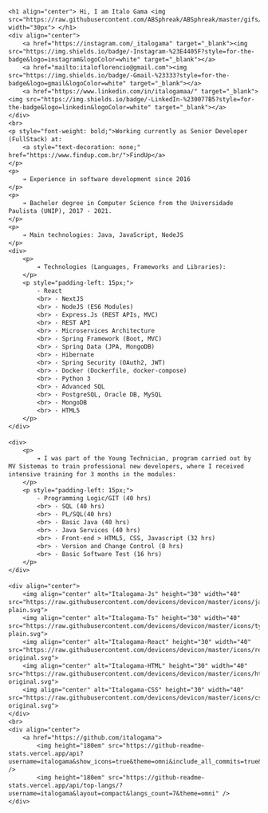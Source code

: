 <body style='font-family: Roboto, sans-serif;'>

    <h1 align="center"> Hi, I am Italo Gama <img src="https://raw.githubusercontent.com/ABSphreak/ABSphreak/master/gifs/Hi.gif" width="30px"> </h1>
    <div align="center">
        <a href="https://instagram.com/_italogama" target="_blank"><img src="https://img.shields.io/badge/-Instagram-%23E4405F?style=for-the-badge&logo=instagram&logoColor=white" target="_blank"></a>
        <a href="mailto:italoflorencio@gmail.com"><img src="https://img.shields.io/badge/-Gmail-%23333?style=for-the-badge&logo=gmail&logoColor=white" target="_blank"></a>
        <a href="https://www.linkedin.com/in/italogamaa/" target="_blank"><img src="https://img.shields.io/badge/-LinkedIn-%230077B5?style=for-the-badge&logo=linkedin&logoColor=white" target="_blank"></a>
    </div>
    <br>
    <p style="font-weight: bold;">Working currently as Senior Developer (FullStack) at:
        <a style="text-decoration: none;" href="https://www.findup.com.br/">FindUp</a>
    </p>
    <p>
        ➔ Experience in software development since 2016
    </p>
    <p>
        ➔ Bachelor degree in Computer Science from the Universidade Paulista (UNIP), 2017 - 2021.
    </p>
    <p>
        ➔ Main technologies: Java, JavaScript, NodeJS
    </p>
    <div>
        <p>
            ➔ Technologies (Languages, Frameworks and Libraries):
        </p>
        <p style="padding-left: 15px;">
            - React
            <br> - NextJS
            <br> - NodeJS (ES6 Modules)
            <br> - Express.Js (REST APIs, MVC)
            <br> - REST API
            <br> - Microservices Architecture
            <br> - Spring Framework (Boot, MVC)
            <br> - Spring Data (JPA, MongoDB)
            <br> - Hibernate
            <br> - Spring Security (OAuth2, JWT)
            <br> - Docker (Dockerfile, docker-compose)
            <br> - Python 3
            <br> - Advanced SQL
            <br> - PostgreSQL, Oracle DB, MySQL
            <br> - MongoDB
            <br> - HTML5
        </p>
    </div>

    <div>
        <p>
            ➔ I was part of the Young Technician, program carried out by MV Sistemas to train professional new developers, where I received intensive training for 3 months in the modules:
        </p>
        <p style="padding-left: 15px;">
            - Programming Logic/GIT (40 hrs)
            <br> - SQL (40 hrs)
            <br> - PL/SQL(40 hrs)
            <br> - Basic Java (40 hrs)
            <br> - Java Services (40 hrs)
            <br> - Front-end > HTML5, CSS, Javascript (32 hrs)
            <br> - Version and Change Control (8 hrs)
            <br> - Basic Software Test (16 hrs)
        </p>
    </div>

    <div align="center">
        <img align="center" alt="Italogama-Js" height="30" width="40" src="https://raw.githubusercontent.com/devicons/devicon/master/icons/javascript/javascript-plain.svg">
        <img align="center" alt="Italogama-Ts" height="30" width="40" src="https://raw.githubusercontent.com/devicons/devicon/master/icons/typescript/typescript-plain.svg">
        <img align="center" alt="Italogama-React" height="30" width="40" src="https://raw.githubusercontent.com/devicons/devicon/master/icons/react/react-original.svg">
        <img align="center" alt="Italogama-HTML" height="30" width="40" src="https://raw.githubusercontent.com/devicons/devicon/master/icons/html5/html5-original.svg">
        <img align="center" alt="Italogama-CSS" height="30" width="40" src="https://raw.githubusercontent.com/devicons/devicon/master/icons/css3/css3-original.svg">
    </div>
    <br>
    <div align="center">
        <a href="https://github.com/italogama">
            <img height="180em" src="https://github-readme-stats.vercel.app/api?username=italogama&show_icons=true&theme=omni&include_all_commits=true&count_private=true" />
            <img height="180em" src="https://github-readme-stats.vercel.app/api/top-langs/?username=italogama&layout=compact&langs_count=7&theme=omni" />
    </div>

</body>